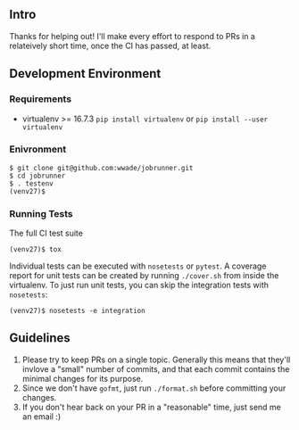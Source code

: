 ## Intro
Thanks for helping out!  I'll make every effort to respond to PRs in a relateively short time, once the CI has passed, at least.

## Development Environment
### Requirements
- virtualenv >= 16.7.3 `pip install virtualenv` or `pip install --user virtualenv`
### Enivronment
```
$ git clone git@github.com:wwade/jobrunner.git
$ cd jobrunner
$ . testenv
(venv27)$ 
```
### Running Tests
The full CI test suite
```
(venv27)$ tox
```
Individual tests can be executed with `nosetests` or `pytest`.  A coverage report for unit tests can be created by running `./cover.sh` from inside the virtualenv.
To just run unit tests, you can skip the integration tests with `nosetests`:
```
(venv27)$ nosetests -e integration
```

## Guidelines
1. Please try to keep PRs on a single topic.  Generally this means that they'll invlove a "small" number of commits, and that each commit contains the minimal changes for its purpose.
2. Since we don't have `gofmt`, just run `./format.sh` before committing your changes.
3. If you don't hear back on your PR in a "reasonable" time, just send me an email :)

